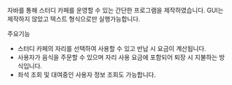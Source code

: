 자바를 통해 스터디 카페를 운영할 수 있는 간단한 프로그램을 제작하였습니다. 
GUI는 제작하지 않았고 텍스트 형식으로만 실행가능합니다.


주요기능

- 스터디 카페의 자리를 선택하여 사용할 수 있고 반납 시 요금이 계산됩니다.
- 사용자가 음식을 주문할 수 있으며 자리 사용 요금에 포함되어 퇴장 시 지불하는 방식입니다.
- 좌석 조회 및 대여중인 사용자 정보 조회도 가능합니다.
